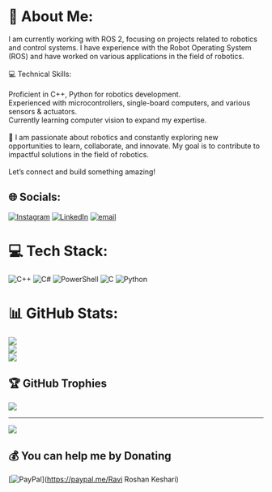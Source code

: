 # 💫 About Me:
I am currently working with ROS 2, focusing on projects related to robotics and control systems. I have experience with the Robot Operating System (ROS) and have worked on various applications in the field of robotics.<br><br>💻 Technical Skills:<br><br>    Proficient in C++, Python for robotics development.<br>    Experienced with microcontrollers, single-board computers, and various sensors & actuators.<br>    Currently learning computer vision to expand my expertise.<br><br>🚀 I am passionate about robotics and constantly exploring new opportunities to learn, collaborate, and innovate. My goal is to contribute to impactful solutions in the field of robotics.<br><br>Let’s connect and build something amazing! 


## 🌐 Socials:
[![Instagram](https://img.shields.io/badge/Instagram-%23E4405F.svg?logo=Instagram&logoColor=white)](https://instagram.com/https://www.instagram.com/) [![LinkedIn](https://img.shields.io/badge/LinkedIn-%230077B5.svg?logo=linkedin&logoColor=white)](https://linkedin.com/in/https://www.linkedin.com/in/raviroshankeshari/) [![email](https://img.shields.io/badge/Email-D14836?logo=gmail&logoColor=white)](mailto:keshari.ravi2086@gmail.com) 

# 💻 Tech Stack:
![C++](https://img.shields.io/badge/c++-%2300599C.svg?style=for-the-badge&logo=c%2B%2B&logoColor=white) ![C#](https://img.shields.io/badge/c%23-%23239120.svg?style=for-the-badge&logo=csharp&logoColor=white) ![PowerShell](https://img.shields.io/badge/PowerShell-%235391FE.svg?style=for-the-badge&logo=powershell&logoColor=white) ![C](https://img.shields.io/badge/c-%2300599C.svg?style=for-the-badge&logo=c&logoColor=white) ![Python](https://img.shields.io/badge/python-3670A0?style=for-the-badge&logo=python&logoColor=ffdd54)
# 📊 GitHub Stats:
![](https://github-readme-stats.vercel.app/api?username=RaviRoKes&theme=dark&hide_border=false&include_all_commits=false&count_private=false)<br/>
![](https://github-readme-streak-stats.herokuapp.com/?user=RaviRoKes&theme=dark&hide_border=false)<br/>
![](https://github-readme-stats.vercel.app/api/top-langs/?username=RaviRoKes&theme=dark&hide_border=false&include_all_commits=false&count_private=false&layout=compact)

## 🏆 GitHub Trophies
![](https://github-profile-trophy.vercel.app/?username=RaviRoKes&theme=radical&no-frame=true&no-bg=false&margin-w=4)

---
[![](https://visitcount.itsvg.in/api?id=RaviRoKes&icon=0&color=0)](https://visitcount.itsvg.in)

  ## 💰 You can help me by Donating
  [![PayPal](https://img.shields.io/badge/PayPal-00457C?style=for-the-badge&logo=paypal&logoColor=white)](https://paypal.me/Ravi Roshan Keshari) 

  
<!-- Proudly created with GPRM ( https://gprm.itsvg.in ) -->
